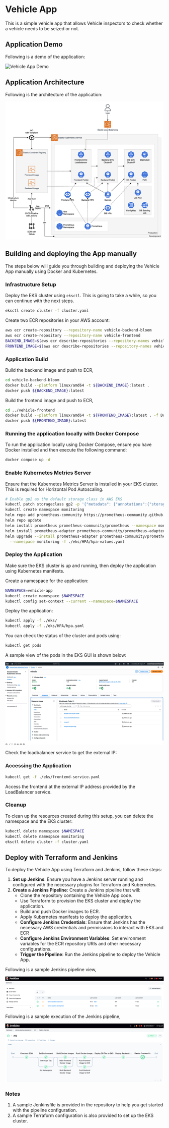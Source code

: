 # Vehicle App

This is a simple vehicle app that allows Vehicle inspectors to check whether a vehicle needs to be seized or not.

## Application Demo

Following is a demo of the application:

![Vehicle App Demo](./documentation/Demo.gif)

## Application Architecture

Following is the architecture of the application:

![Vehicle App Architecture](./documentation/Architecture.png)

## Building and deploying the App manually

The steps below will guide you through building and deploying the Vehicle App manually using Docker and Kubernetes.

### Infrastructure Setup

Deploy the EKS cluster using `eksctl`. This is going to take a while, so you can continue with the next steps.

```bash
eksctl create cluster -f cluster.yaml
```

Create two ECR repositories in your AWS account:

```bash
aws ecr create-repository --repository-name vehicle-backend-bloom
aws ecr create-repository --repository-name vehicle-frontend
BACKEND_IMAGE=$(aws ecr describe-repositories --repository-names vehicle-backend-bloom --query "repositories[0].repositoryUri" --output text)
FRONTEND_IMAGE=$(aws ecr describe-repositories --repository-names vehicle-frontend --query "repositories[0].repositoryUri" --output text)
```

### Application Build

Build the backend image and push to ECR,

```bash
cd vehicle-backend-bloom
docker build --platform linux/amd64 -t ${BACKEND_IMAGE}:latest .
docker push ${BACKEND_IMAGE}:latest
```

Build the frontend image and push to ECR,

```bash
cd ../vehicle-frontend
docker build --platform linux/amd64 -t ${FRONTEND_IMAGE}:latest . -f Dockerfile.prod
docker push ${FRONTEND_IMAGE}:latest
```

### Running the application locally with Docker Compose

To run the application locally using Docker Compose, ensure you have Docker installed and then execute the following command:

```bash
docker compose up -d
```

### Enable Kubernetes Metrics Server

Ensure that the Kubernetes Metrics Server is installed in your EKS cluster. This is required for Horizontal Pod Autoscaling.

```bash
# Enable gp2 as the default storage class in AWS EKS
kubectl patch storageclass gp2 -p '{"metadata": {"annotations":{"storageclass.kubernetes.io/is-default-class":"true"}}}'
kubectl create namespace monitoring
helm repo add prometheus-community https://prometheus-community.github.io/helm-charts
helm repo update
helm install prometheus prometheus-community/prometheus --namespace monitoring
helm install prometheus-adapter prometheus-community/prometheus-adapter --namespace monitoring
helm upgrade --install prometheus-adapter prometheus-community/prometheus-adapter \
  --namespace monitoring -f ./eks/HPA/hpa-values.yaml
```

### Deploy the Application

Make sure the EKS cluster is up and running, then deploy the application using Kubernetes manifests.

Create a namespace for the application:

```bash
NAMESPACE=vehicle-app
kubectl create namespace $NAMESPACE
kubectl config set-context --current --namespace=$NAMESPACE
```

Deploy the application:

```bash
kubectl apply -f ./eks/
kubectl apply -f ./eks/HPA/hpa.yaml
```

You can check the status of the cluster and pods using:

```bash
kubectl get pods
```
A sample view of the pods in the EKS GUI is shown below:

![Cluster](./documentation/cluster.png)

Check the loadbalancer service to get the external IP:

### Accessing the Application

```bash
kubectl get -f ./eks/frontend-service.yaml 
```

Access the frontend at the external IP address provided by the LoadBalancer service.

### Cleanup

To clean up the resources created during this setup, you can delete the namespace and the EKS cluster:

```bash
kubectl delete namespace $NAMESPACE
kubectl delete namespace monitoring
eksctl delete cluster -f cluster.yaml
```

## Deploy with Terraform and Jenkins

To deploy the Vehicle App using Terraform and Jenkins, follow these steps:

1. **Set up Jenkins**: Ensure you have a Jenkins server running and configured with the necessary plugins for Terraform and Kubernetes.
2. **Create a Jenkins Pipeline**: Create a Jenkins pipeline that will:
   - Clone the repository containing the Vehicle App code.
   - Use Terraform to provision the EKS cluster and deploy the application.
   - Build and push Docker images to ECR.
   - Apply Kubernetes manifests to deploy the application.
   - **Configure Jenkins Credentials**: Ensure that Jenkins has the necessary AWS credentials and permissions to interact with EKS and ECR
   - **Configure Jenkins Environment Variables**: Set environment variables for the ECR repository URIs and other necessary configurations.
   - **Trigger the Pipeline**: Run the Jenkins pipeline to deploy the Vehicle App.

Following is a sample Jenkins pipeline view,

![Jenkin Pipelines](./documentation/jenkins-pipelines.png)

Following is a sample execution of the Jenkins pipeline,

![Jenkins Execution](./documentation/jenkins-execution.png)

### Notes

1. A sample Jenkinsfile is provided in the repository to help you get started with the pipeline configuration.
2. A sample Terraform configuration is also provided to set up the EKS cluster.
